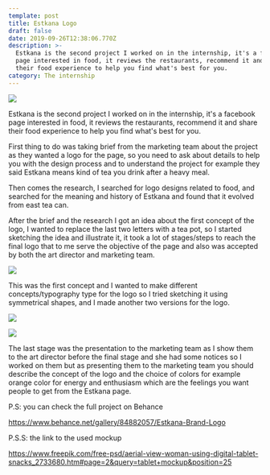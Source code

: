 ```yaml
---
template: post
title: Estkana Logo
draft: false
date: 2019-09-26T12:38:06.770Z
description: >-
  Estkana is the second project I worked on in the internship, it's a facebook
  page interested in food, it reviews the restaurants, recommend it and share
  their food experience to help you find what's best for you.
category: The internship
---
```

![](/media/estkana-mockup-2.png)





Estkana is the second project I worked on in the internship, it's a facebook page interested in food, it reviews the restaurants, recommend it and share their food experience to help you find what's best for you.



First thing to do was taking brief from the marketing team about the project as they wanted a logo for the page, so you need to ask about details to help you with the design process and to understand the project for example they said Estkana means kind of tea you  drink after a heavy meal.



Then comes the research, I searched for logo designs related to food, and searched for the meaning and history of Estkana and found that it evolved from east tea can.



After the brief and the research I got an idea about the first concept of the logo, I wanted to replace the last two letters with a tea pot, so I started sketching the  idea and illustrate it, it took a lot of stages/steps to reach the final logo that to me serve the objective of the page and also was accepted by both the art director and marketing team.



![](/media/logo-1-final-walahy.jpg)



This was the first concept and I wanted to make different concepts/typography type for the logo so I tried sketching it using symmetrical shapes, and I made another two versions for the logo.



![](/media/logo-2-final-walahy.jpg)

![](/media/logo-3final-walahy.jpg)



The last stage was the presentation to the marketing team as I show them to the art director before the final stage and she had some notices so I worked on them but as presenting them to the marketing team you should describe the concept of the logo and the choice of colors for example orange color for energy and enthusiasm which are the feelings you want people to get from the Estkana page.



P.S: you can check the full project on Behance 

https://www.behance.net/gallery/84882057/Estkana-Brand-Logo



P.S.S: the link to the used mockup

https://www.freepik.com/free-psd/aerial-view-woman-using-digital-tablet-snacks_2733680.htm#page=2&query=tablet+mockup&position=25
